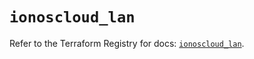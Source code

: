 # `ionoscloud_lan`

Refer to the Terraform Registry for docs: [`ionoscloud_lan`](https://registry.terraform.io/providers/ionos-cloud/ionoscloud/6.6.8/docs/resources/lan).
